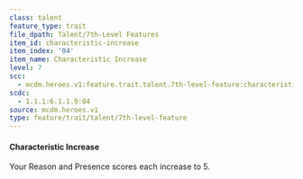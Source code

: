 ```yaml
---
class: talent
feature_type: trait
file_dpath: Talent/7th-Level Features
item_id: characteristic-increase
item_index: '04'
item_name: Characteristic Increase
level: 7
scc:
  - mcdm.heroes.v1:feature.trait.talent.7th-level-feature:characteristic-increase
scdc:
  - 1.1.1:6.1.1.9:04
source: mcdm.heroes.v1
type: feature/trait/talent/7th-level-feature
---
```


#### Characteristic Increase

Your Reason and Presence scores each increase to 5.
